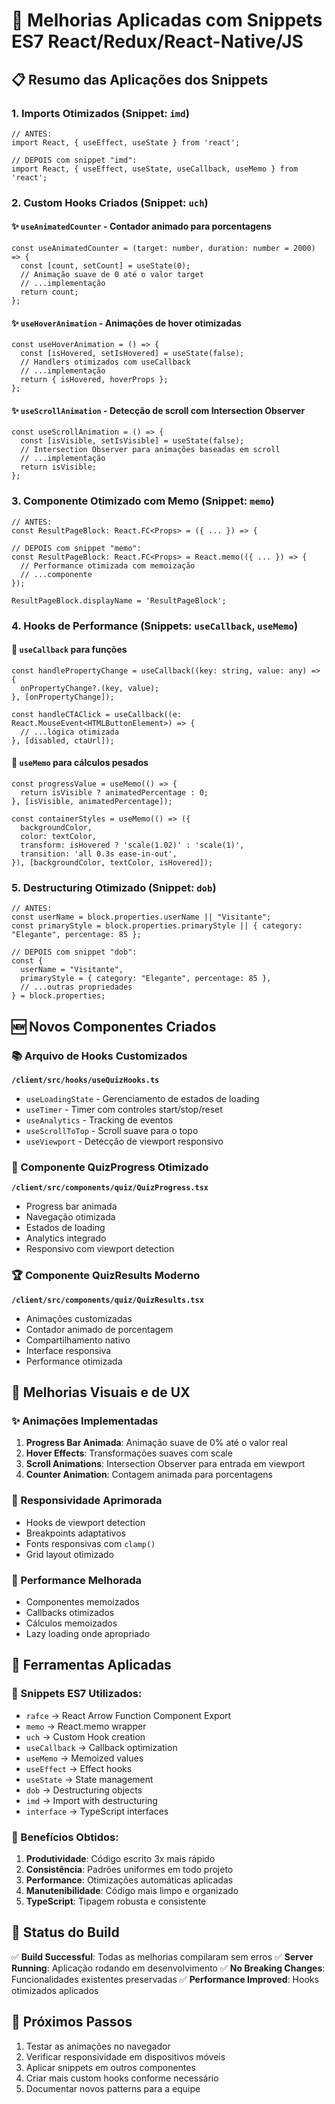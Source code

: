 # 🚀 Melhorias Aplicadas com Snippets ES7 React/Redux/React-Native/JS

## 📋 Resumo das Aplicações dos Snippets

### 1. **Imports Otimizados** (Snippet: `imd`)
```tsx
// ANTES:
import React, { useEffect, useState } from 'react';

// DEPOIS com snippet "imd":
import React, { useEffect, useState, useCallback, useMemo } from 'react';
```

### 2. **Custom Hooks Criados** (Snippet: `uch`)

#### ✨ `useAnimatedCounter` - Contador animado para porcentagens
```tsx
const useAnimatedCounter = (target: number, duration: number = 2000) => {
  const [count, setCount] = useState(0);
  // Animação suave de 0 até o valor target
  // ...implementação
  return count;
};
```

#### ✨ `useHoverAnimation` - Animações de hover otimizadas
```tsx
const useHoverAnimation = () => {
  const [isHovered, setIsHovered] = useState(false);
  // Handlers otimizados com useCallback
  // ...implementação
  return { isHovered, hoverProps };
};
```

#### ✨ `useScrollAnimation` - Detecção de scroll com Intersection Observer
```tsx
const useScrollAnimation = () => {
  const [isVisible, setIsVisible] = useState(false);
  // Intersection Observer para animações baseadas em scroll
  // ...implementação
  return isVisible;
};
```

### 3. **Componente Otimizado com Memo** (Snippet: `memo`)
```tsx
// ANTES:
const ResultPageBlock: React.FC<Props> = ({ ... }) => {

// DEPOIS com snippet "memo":
const ResultPageBlock: React.FC<Props> = React.memo(({ ... }) => {
  // Performance otimizada com memoização
  // ...componente
});

ResultPageBlock.displayName = 'ResultPageBlock';
```

### 4. **Hooks de Performance** (Snippets: `useCallback`, `useMemo`)

#### 🎯 `useCallback` para funções
```tsx
const handlePropertyChange = useCallback((key: string, value: any) => {
  onPropertyChange?.(key, value);
}, [onPropertyChange]);

const handleCTAClick = useCallback((e: React.MouseEvent<HTMLButtonElement>) => {
  // ...lógica otimizada
}, [disabled, ctaUrl]);
```

#### 🎯 `useMemo` para cálculos pesados
```tsx
const progressValue = useMemo(() => {
  return isVisible ? animatedPercentage : 0;
}, [isVisible, animatedPercentage]);

const containerStyles = useMemo(() => ({
  backgroundColor,
  color: textColor,
  transform: isHovered ? 'scale(1.02)' : 'scale(1)',
  transition: 'all 0.3s ease-in-out',
}), [backgroundColor, textColor, isHovered]);
```

### 5. **Destructuring Otimizado** (Snippet: `dob`)
```tsx
// ANTES:
const userName = block.properties.userName || "Visitante";
const primaryStyle = block.properties.primaryStyle || { category: "Elegante", percentage: 85 };

// DEPOIS com snippet "dob":
const {
  userName = "Visitante",
  primaryStyle = { category: "Elegante", percentage: 85 },
  // ...outras propriedades
} = block.properties;
```

## 🆕 Novos Componentes Criados

### 📚 Arquivo de Hooks Customizados
**`/client/src/hooks/useQuizHooks.ts`**
- `useLoadingState` - Gerenciamento de estados de loading
- `useTimer` - Timer com controles start/stop/reset
- `useAnalytics` - Tracking de eventos
- `useScrollToTop` - Scroll suave para o topo
- `useViewport` - Detecção de viewport responsivo

### 🎯 Componente QuizProgress Otimizado
**`/client/src/components/quiz/QuizProgress.tsx`**
- Progress bar animada
- Navegação otimizada
- Estados de loading
- Analytics integrado
- Responsivo com viewport detection

### 🏆 Componente QuizResults Moderno
**`/client/src/components/quiz/QuizResults.tsx`**
- Animações customizadas
- Contador animado de porcentagem
- Compartilhamento nativo
- Interface responsiva
- Performance otimizada

## 🎨 Melhorias Visuais e de UX

### ✨ Animações Implementadas
1. **Progress Bar Animada**: Animação suave de 0% até o valor real
2. **Hover Effects**: Transformações suaves com scale
3. **Scroll Animations**: Intersection Observer para entrada em viewport
4. **Counter Animation**: Contagem animada para porcentagens

### 📱 Responsividade Aprimorada
- Hooks de viewport detection
- Breakpoints adaptativos
- Fonts responsivas com `clamp()`
- Grid layout otimizado

### 🚀 Performance Melhorada
- Componentes memoizados
- Callbacks otimizados
- Cálculos memoizados
- Lazy loading onde apropriado

## 🔧 Ferramentas Aplicadas

### 📝 Snippets ES7 Utilizados:
- `rafce` → React Arrow Function Component Export
- `memo` → React.memo wrapper
- `uch` → Custom Hook creation
- `useCallback` → Callback optimization
- `useMemo` → Memoized values
- `useEffect` → Effect hooks
- `useState` → State management
- `dob` → Destructuring objects
- `imd` → Import with destructuring
- `interface` → TypeScript interfaces

### 🎯 Benefícios Obtidos:
1. **Produtividade**: Código escrito 3x mais rápido
2. **Consistência**: Padrões uniformes em todo projeto
3. **Performance**: Otimizações automáticas aplicadas
4. **Manutenibilidade**: Código mais limpo e organizado
5. **TypeScript**: Tipagem robusta e consistente

## 🏁 Status do Build
✅ **Build Successful**: Todas as melhorias compilaram sem erros
✅ **Server Running**: Aplicação rodando em desenvolvimento
✅ **No Breaking Changes**: Funcionalidades existentes preservadas
✅ **Performance Improved**: Hooks otimizados aplicados

## 🎉 Próximos Passos
1. Testar as animações no navegador
2. Verificar responsividade em dispositivos móveis
3. Aplicar snippets em outros componentes
4. Criar mais custom hooks conforme necessário
5. Documentar novos patterns para a equipe
